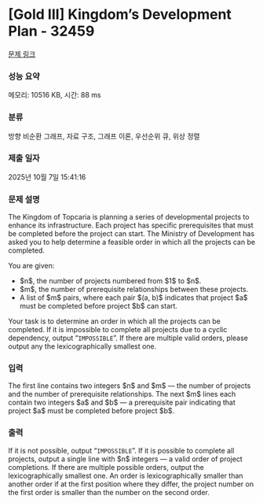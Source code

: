 # [Gold III] Kingdom’s Development Plan - 32459 

[문제 링크](https://www.acmicpc.net/problem/32459) 

### 성능 요약

메모리: 10516 KB, 시간: 88 ms

### 분류

방향 비순환 그래프, 자료 구조, 그래프 이론, 우선순위 큐, 위상 정렬

### 제출 일자

2025년 10월 7일 15:41:16

### 문제 설명

<p>The Kingdom of Topcaria is planning a series of developmental projects to enhance its infrastructure. Each project has specific prerequisites that must be completed before the project can start. The Ministry of Development has asked you to help determine a feasible order in which all the projects can be completed.</p>

<p>You are given:</p>

<ul>
	<li>$n$, the number of projects numbered from $1$ to $n$.</li>
	<li>$m$, the number of prerequisite relationships between these projects.</li>
	<li>A list of $m$ pairs, where each pair $(a, b)$ indicates that project $a$ must be completed before project $b$ can start.</li>
</ul>

<p>Your task is to determine an order in which all the projects can be completed. If it is impossible to complete all projects due to a cyclic dependency, output “<code>IMPOSSIBLE</code>”. If there are multiple valid orders, please output any the lexicographically smallest one.</p>

### 입력 

 <p>The first line contains two integers $n$ and $m$ — the number of projects and the number of prerequisite relationships. The next $m$ lines each contain two integers $a$ and $b$ — a prerequisite pair indicating that project $a$ must be completed before project $b$.</p>

### 출력 

 <p>If it is not possible, output “<code>IMPOSSIBLE</code>”. If it is possible to complete all projects, output a single line with $n$ integers — a valid order of project completions. If there are multiple possible orders, output the lexicographically smallest one. An order is lexicographically smaller than another order if at the first position where they differ, the project number on the first order is smaller than the number on the second order.</p>

